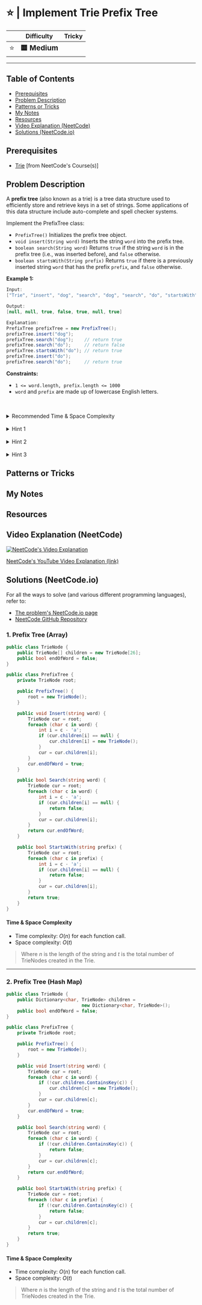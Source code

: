 # ⭐ | Implement Trie Prefix Tree

|   | Difficulty | Tricky |
|---|------------|--------|
| <big>⭐<big> | <big>**🟨 Medium**</big> | <big></big> |


---

## Table of Contents

- [Prerequisites](#prerequisites)
- [Problem Description](#problem-description)
- [Patterns or Tricks](#patterns-or-tricks)
- [My Notes](#my-notes)
- [Resources](#resources)
- [Video Explanation (NeetCode)](#video-explanation-neetcode)
- [Solutions (NeetCode.io)](#solutions-neetcodeio)
    


## Prerequisites
- [Trie](https://neetcode.io/courses/advanced-algorithms/6) [from NeetCode's Course(s)]


## Problem Description
A **prefix tree** (also known as a trie) is a tree data structure used to efficiently store and retrieve keys in a set of strings. Some applications of this data structure include auto-complete and spell checker systems.

Implement the PrefixTree class:
* `PrefixTree()` Initializes the prefix tree object.
* `void insert(String word)` Inserts the string `word` into the prefix tree.
* `boolean search(String word)` Returns `true` if the string `word` is in the prefix tree (i.e., was inserted before), and `false` otherwise.
* `boolean startsWith(String prefix)` Returns `true` if there is a previously inserted string `word` that has the prefix `prefix`, and `false` otherwise.

**Example 1:**

```java
Input: 
["Trie", "insert", "dog", "search", "dog", "search", "do", "startsWith", "do", "insert", "do", "search", "do"]

Output:
[null, null, true, false, true, null, true]

Explanation:
PrefixTree prefixTree = new PrefixTree();
prefixTree.insert("dog");
prefixTree.search("dog");    // return true
prefixTree.search("do");     // return false
prefixTree.startsWith("do"); // return true
prefixTree.insert("do");
prefixTree.search("do");     // return true
```

**Constraints:**
* `1 <= word.length, prefix.length <= 1000`
* `word` and `prefix` are made up of lowercase English letters.

<br>
<br>
<details class="hint-accordion">  
    <summary>Recommended Time & Space Complexity</summary>
    <p>
    You should aim for a solution with <code>O(n)</code> time for each function call and <code>O(t)</code> space, where <code>n</code> is the length of the given string and <code>t</code> is the total number of nodes created in the Trie.
    </p>
</details>

<br>
<details class="hint-accordion">  
    <summary>Hint 1</summary>
    <p>
    A Trie is structured as a tree-like data structure where each node contains a hash map (or an array for fixed character sets) to store references to its child nodes, which represent characters. Each node also includes a boolean flag to indicate whether the current node marks the end of a valid word. The Trie starts with a root node that does not hold any character and serves as the entry point for all operations. The child nodes of the root and subsequent nodes represent unique characters from the words stored in the Trie, forming a hierarchical structure based on the prefixes of the words.
    </p>
</details>

<br>
<details class="hint-accordion">  
    <summary>Hint 2</summary>
    <p>
    To insert a word, we iterate through the characters of the word with index <code>i</code>, starting at the root of the Trie as the current node. If the current node already contains <code>word[i]</code>, we continue to the next character and move to the node that <code>word[i]</code> points to. If <code>word[i]</code> is not present, we create a new node for <code>word[i]</code> and continue the process until we reach the end of the word. We mark the boolean variable as true as it is the end of the inserted word.
    </p>
</details>

<br>
<details class="hint-accordion">  
    <summary>Hint 3</summary>
    <p>
    Searching for a word is similar to inserting, but instead of creating new nodes, we return <code>false</code> if we don't find a character in the path while iterating or if the end-of-word marker is not set to <code>true</code> when we reach the end of the word.
    </p>
</details>

## Patterns or Tricks
<!-- This section is for any patterns or tricks noticed/spotted when solving the question which we can use as an indication of using the same approach(es) used here when facing another problems somewhat like this. -->

## My Notes


## Resources


## Video Explanation (NeetCode)
[![NeetCode's Video Explanation](https://img.youtube.com/vi/oobqoCJlHA0/0.jpg)](https://www.youtube.com/watch?v=oobqoCJlHA0)

[NeetCode's YouTube Video Explanation (link)](https://www.youtube.com/watch?v=oobqoCJlHA0)


## Solutions (NeetCode.io)
For all the ways to solve (and various different programming languages), refer to:
- [The problem's NeetCode.io page](https://neetcode.io/problems/implement-prefix-tree)
- [NeetCode GitHub Repository](https://github.com/neetcode-gh/leetcode)

### 1. Prefix Tree (Array)






```csharp
public class TrieNode {
    public TrieNode[] children = new TrieNode[26];
    public bool endOfWord = false;
}

public class PrefixTree {
    private TrieNode root;

    public PrefixTree() {
        root = new TrieNode();
    }

    public void Insert(string word) {
        TrieNode cur = root;
        foreach (char c in word) {
            int i = c - 'a';
            if (cur.children[i] == null) {
                cur.children[i] = new TrieNode();
            }
            cur = cur.children[i];
        }
        cur.endOfWord = true;
    }

    public bool Search(string word) {
        TrieNode cur = root;
        foreach (char c in word) {
            int i = c - 'a';
            if (cur.children[i] == null) {
                return false;
            }
            cur = cur.children[i];
        }
        return cur.endOfWord;
    }

    public bool StartsWith(string prefix) {
        TrieNode cur = root;
        foreach (char c in prefix) {
            int i = c - 'a';
            if (cur.children[i] == null) {
                return false;
            }
            cur = cur.children[i];
        }
        return true;
    }
}
```




#### Time & Space Complexity

* Time complexity: $O(n)$ for each function call.
* Space complexity: $O(t)$

> Where $n$ is the length of the string and $t$ is the total number of TrieNodes created in the Trie.

---

### 2. Prefix Tree (Hash Map)






```csharp
public class TrieNode {
    public Dictionary<char, TrieNode> children = 
                            new Dictionary<char, TrieNode>();
    public bool endOfWord = false;
}

public class PrefixTree {
    private TrieNode root;

    public PrefixTree() {
        root = new TrieNode();
    }

    public void Insert(string word) {
        TrieNode cur = root;
        foreach (char c in word) {
            if (!cur.children.ContainsKey(c)) {
                cur.children[c] = new TrieNode();
            }
            cur = cur.children[c];
        }
        cur.endOfWord = true;
    }

    public bool Search(string word) {
        TrieNode cur = root;
        foreach (char c in word) {
            if (!cur.children.ContainsKey(c)) {
                return false;
            }
            cur = cur.children[c];
        }
        return cur.endOfWord;
    }

    public bool StartsWith(string prefix) {
        TrieNode cur = root;
        foreach (char c in prefix) {
            if (!cur.children.ContainsKey(c)) {
                return false;
            }
            cur = cur.children[c];
        }
        return true;
    }
}
```




#### Time & Space Complexity

* Time complexity: $O(n)$ for each function call.
* Space complexity: $O(t)$

> Where $n$ is the length of the string and $t$ is the total number of TrieNodes created in the Trie.

